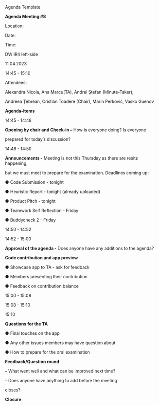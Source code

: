 ﻿<a name="br1"></a> 

Agenda Template

**Agenda Meeting #8**

Location:

Date:

Time:

DW IR4 left-side

11\.04.2023

14:45 - 15:10

Attendees:

Alexandra Nicola, Ana Marcu(TA), Andrei Ştefan (Minute-Taker),

Andreea Țebrean, Cristian Toadere (Chair), Marin Perković, Vasko Guenov

**Agenda-items**

14:45 - 14:48

**Opening by chair and Check-in –** How is everyone doing? Is everyone

prepared for today’s discussion?

14:48 - 14:50

**Announcements -** Meeting is not this Thursday as there are resits happening,

but we must meet to prepare for the examination. Deadlines coming up:

● Code Submission - tonight

● Heuristic Report - tonight (already uploaded)

● Product Pitch - tonight

● Teamwork Self Reflection - Friday

● Buddycheck 2 - Friday

14:50 - 14:52

14:52 - 15:00

**Approval of the agenda -** Does anyone have any additions to the agenda?

**Code contribution and app preview**

● Showcase app to TA - ask for feedback

● Members presenting their contribution

● Feedback on contribution balance

15:00 - 15:08

15:08 - 15:10

15:10

**Questions for the TA**

● Final touches on the app

● Any other issues members may have question about

● How to prepare for the oral examination

**Feedback/Question round**

**-** What went well and what can be improved next time?

**-** Does anyone have anything to add before the meeting

closes?

**Closure**

